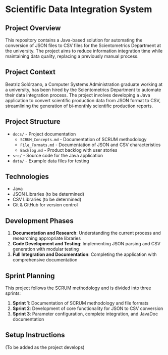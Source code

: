 # Scientific Data Integration System

## Project Overview
This repository contains a Java-based solution for automating the conversion of JSON files to CSV files for the Scientometrics Department at the university. The project aims to reduce information integration time while maintaining data quality, replacing a previously manual process.

## Project Context
Beatriz Solórzano, a Computer Systems Administration graduate working at a university, has been hired by the Scientometrics Department to automate their data integration process. The project involves developing a Java application to convert scientific production data from JSON format to CSV, streamlining the generation of bi-monthly scientific production reports.

## Project Structure
- `docs/` - Project documentation
  - `SCRUM_Concepts.md` - Documentation of SCRUM methodology
  - `File_Formats.md` - Documentation of JSON and CSV characteristics
  - `Backlog.md` - Product backlog with user stories
- `src/` - Source code for the Java application
- `data/` - Example data files for testing

## Technologies
- Java
- JSON Libraries (to be determined)
- CSV Libraries (to be determined)
- Git & GitHub for version control

## Development Phases
1. **Documentation and Research**: Understanding the current process and researching appropriate libraries
2. **Code Development and Testing**: Implementing JSON parsing and CSV generation with modular testing
3. **Full Integration and Documentation**: Completing the application with comprehensive documentation

## Sprint Planning
This project follows the SCRUM methodology and is divided into three sprints:
1. **Sprint 1**: Documentation of SCRUM methodology and file formats
2. **Sprint 2**: Development of core functionality for JSON to CSV conversion
3. **Sprint 3**: Parameter configuration, complete integration, and JavaDoc documentation

## Setup Instructions
(To be added as the project develops)